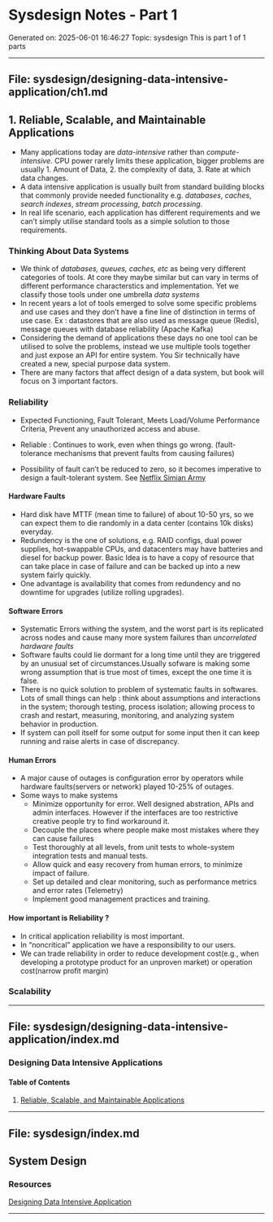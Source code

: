 # Sysdesign Notes - Part 1
Generated on: 2025-06-01 16:46:27
Topic: sysdesign
This is part 1 of 1 parts

---

## File: sysdesign/designing-data-intensive-application/ch1.md

## 1. Reliable, Scalable, and Maintainable Applications

- Many applications today are *data-intensive* rather than *compute-intensive*. CPU power rarely limits these application, bigger problems are usually 1. Amount of Data, 2. the complexity of data, 3. Rate at which data changes.
- A data intensive application is usually built from standard building blocks that commonly provide needed functionality e.g. *databases*, *caches*, *search indexes*, *stream processing*, *batch processing*.
- In real life scenario, each application has different requirements and we can’t simply utilise standard tools as a simple solution to those requirements.

### Thinking About Data Systems

- We think of *databases, queues, caches, etc* as being very different categories of tools. At core they maybe similar but can vary in terms of different performance characterstics and implementation. Yet we classify those tools under one umbrella *data systems*
- In recent years a lot of tools emerged to solve some specific problems and use cases and they don’t have a fine line of distinction in terms of use case. Ex : datastores that are also used as message queue (Redis), message queues with database reliability (Apache Kafka)
- Considering the demand of applications these days no one tool can be utilised to solve the problems, instead we use multiple tools together and just expose an API for entire system. You Sir technically have created a new, special purpose data system.
- There are many factors that affect design of a data system, but book will focus on 3 important factors.

### Reliability

- Expected Functioning, Fault Tolerant, Meets Load/Volume Performance Criteria, Prevent any unauthorized access and abuse.

- Reliable : Continues to work, even when things go wrong. (fault-tolerance mechanisms that prevent faults from causing failures) 
- Possibility of fault can’t be reduced to zero, so it becomes imperative to design a fault-tolerant system. See [Netflix Simian Army](https://netflixtechblog.com/the-netflix-simian-army-16e57fbab116)

#### Hardware Faults

- Hard disk have MTTF (mean time to failure) of about 10-50 yrs, so we can expect them to die randomly in a data center (contains 10k disks) everyday.
- Redundency is the one of solutions, e.g. RAID configs, dual power supplies, hot-swappable CPUs, and datacenters may have batteries and diesel for backup power. Basic Idea is to have a copy of resource that can take place in case of failure and can be backed up into a new system fairly quickly.
- One advantage is availability that comes from redundency and no downtime for upgrades (utilize rolling upgrades).

#### Software Errors

- Systematic Errors withing the system, and the worst part is its replicated across nodes and cause many more system failures than *uncorrelated hardware faults*
- Software faults could lie dormant for a long time until they are triggered by an unusual set of circumstances.Usually sofware is making some wrong assumption that is true most of times, except the one time it is false.
- There is no quick solution to problem of systematic faults in softwares. Lots of small things can help : think about assumptions and interactions in the system; thorough testing, process isolation; allowing process to crash and restart, measuring, monitoring, and analyzing system behavior in production.
- If system can poll itself for some output for some input then it can keep running and raise alerts in case of discrepancy.

#### Human Errors

- A major cause of outages is configuration error by operators while hardware faults(servers or network) played 10-25% of outages.
- Some ways to make systems 
  - Minimize opportunity for error. Well designed abstration, APIs and admin interfaces. However if the interfaces are too restrictive creative people try to find workaround it.
  - Decouple the places where people make most mistakes where they can cause failures
  - Test thoroughly at all levels, from unit tests to whole-system integration tests and manual tests.
  - Allow quick and easy recovery from human errors, to minimize impact of failure.
  - Set up detailed and clear monitoring, such as performance metrics and error rates (Telemetry)
  - Implement good management practices and training.

#### How important is Reliability ?

- In critical application reliability is most important.
- In “noncritical” application we have a responsibility to our users.
- We can trade reliability in order to reduce development cost(e.g., when developing a prototype product for an unproven market) or operation cost(narrow profit margin)

### Scalability

---

## File: sysdesign/designing-data-intensive-application/index.md

### Designing Data Intensive Applications

#### Table of Contents

1. [Reliable, Scalable, and Maintainable Applications](ch1.md)

---

## File: sysdesign/index.md

## System Design



### Resources

[Designing Data Intensive Application](designing-data-intensive-application/index.md)

---

